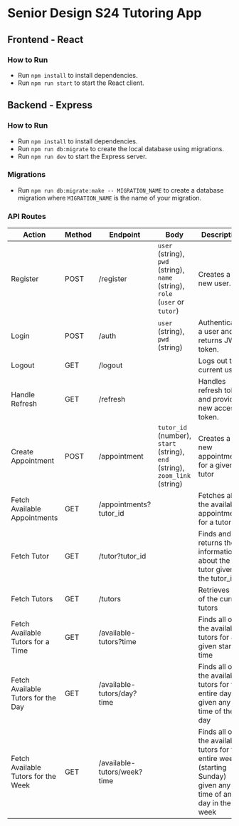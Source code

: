 # Senior Design S24 Tutoring App

## Frontend - React

### How to Run

- Run `npm install` to install dependencies.
- Run `npm run start` to start the React client.

## Backend - Express

### How to Run

- Run `npm install` to install dependencies.
- Run `npm run db:migrate` to create the local database using migrations.
- Run `npm run dev` to start the Express server.

### Migrations

- Run `npm run db:migrate:make -- MIGRATION_NAME` to create a database migration where `MIGRATION_NAME` is the name of your migration.

### API Routes

| Action | Method | Endpoint | Body | Description |
| --- | --- | --- | --- | --- |
| Register | POST | /register | `user` (string), `pwd` (string), `name` (string), `role` (`user` or `tutor`) | Creates a new user. |
| Login | POST | /auth | `user` (string), `pwd` (string) | Authenticates a user and returns JWT token. |
| Logout | GET | /logout |  | Logs out the current user. |
| Handle Refresh | GET | /refresh |  | Handles refresh token and provides new access token. |
| Create Appointment | POST | /appointment | `tutor_id` (number), `start` (string), `end` (string), `zoom_link` (string) | Creates a new appointment for a given tutor |
| Fetch Available Appointments | GET | /appointments?tutor_id |  | Fetches all of the available appointments for a tutor |
| Fetch Tutor | GET | /tutor?tutor_id |  | Finds and returns the information about the tutor given the tutor_id |
| Fetch Tutors | GET | /tutors |  | Retrieves all of the current tutors |
| Fetch Available Tutors for a Time | GET | /available-tutors?time |  | Finds all of the available tutors for a given start time |
| Fetch Available Tutors for the Day | GET | /available-tutors/day?time |  | Finds all of the available tutors for the entire day given any time of the day |
| Fetch Available Tutors for the Week | GET | /available-tutors/week?time |  | Finds all of the available tutors for the entire week (starting Sunday) given any time of any day in the week |
